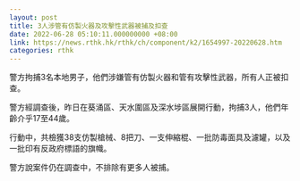```yaml
---
layout: post
title: 3人涉管有仿製火器及攻擊性武器被捕及扣查
date: 2022-06-28 05:10:11.000000000 +08:00
link: https://news.rthk.hk/rthk/ch/component/k2/1654997-20220628.htm
categories: rthk
---
```


警方拘捕3名本地男子，他們涉嫌管有仿製火器和管有攻擊性武器，所有人正被扣查。

警方經調查後，昨日在葵涌區、天水圍區及深水埗區展開行動，拘捕3人，他們年齡介乎17至44歲。

行動中，共檢獲38支仿製槍械、8把刀、一支伸縮棍、一批防毒面具及濾罐，以及一批印有反政府標語的旗幟。

警方說案件仍在調查中，不排除有更多人被捕。
